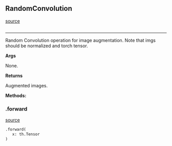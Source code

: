 #


## RandomConvolution
[source](https://github.com/RLE-Foundation/rllte/blob/main/rllte/xplore/augmentation/random_convolution.py/#L6)
```python 

```


---
Random Convolution operation for image augmentation. Note that imgs should be normalized and torch tensor.


**Args**

None.


**Returns**

Augmented images.


**Methods:**


### .forward
[source](https://github.com/RLE-Foundation/rllte/blob/main/rllte/xplore/augmentation/random_convolution.py/#L19)
```python
.forward(
   x: th.Tensor
)
```

